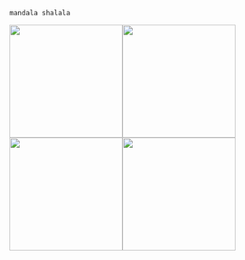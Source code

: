 ```
mandala shalala
```

<img src="
https://images.theconversation.com/files/460159/original/file-20220427-23-i4vs9c.jpg?ixlib=rb-4.1.0&rect=11%2C0%2C3889%2C2596&q=45&auto=format&w=754&fit=clip" width="200" height="200"><img src="https://www.nalanda.org.my/wordpress/mainsite/wp-content/uploads/2014/04/Burning-paper-effigies.jpg" width="200" height="200">
<img src="https://nypost.com/wp-content/uploads/sites/2/2018/10/man-burns-to-death-lotto-ticket.jpg?quality=75&strip=all&w=744" width="200" height="200"><img src="https://farm3.staticflickr.com/2050/2146391623_0fc2378418.jpg" width="200" height="200">
